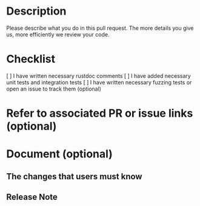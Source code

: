 # Description

Please describe what you do in this pull request. The more details you give us, more efficiently we review your code.


# Checklist
[ ] I have written necessary rustdoc comments
[ ] I have added necessary unit tests and integration tests
[ ] I have written necessary fuzzing tests or open an issue to track them (optional)

# Refer to associated PR or issue links (optional)

# Document (optional)

## The changes that users must know

## Release Note



